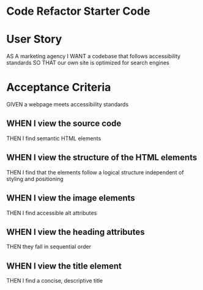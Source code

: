 # Code Refactor Starter Code

# User Story
AS A marketing agency
I WANT a codebase that follows accessibility standards
SO THAT our own site is optimized for search engines

# Acceptance Criteria
GIVEN a webpage meets accessibility standards

## WHEN I view the source code
THEN I find semantic HTML elements

## WHEN I view the structure of the HTML elements
THEN I find that the elements follow a logical structure independent of styling and positioning

## WHEN I view the image elements
THEN I find accessible alt attributes

## WHEN I view the heading attributes
THEN they fall in sequential order

## WHEN I view the title element
THEN I find a concise, descriptive title
